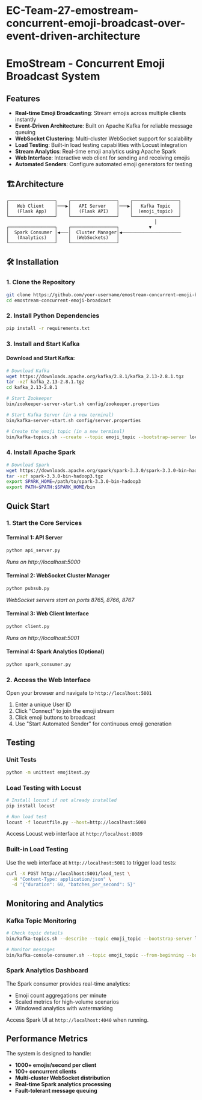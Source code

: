 # EC-Team-27-emostream-concurrent-emoji-broadcast-over-event-driven-architecture

# EmoStream - Concurrent Emoji Broadcast System

## Features

- **Real-time Emoji Broadcasting**: Stream emojis across multiple clients instantly
- **Event-Driven Architecture**: Built on Apache Kafka for reliable message queuing
- **WebSocket Clustering**: Multi-cluster WebSocket support for scalability
- **Load Testing**: Built-in load testing capabilities with Locust integration
- **Stream Analytics**: Real-time emoji analytics using Apache Spark
- **Web Interface**: Interactive web client for sending and receiving emojis
- **Automated Senders**: Configure automated emoji generators for testing

## 🏗Architecture

```
┌─────────────────┐    ┌─────────────────┐    ┌─────────────────┐
│   Web Client    │───▶│   API Server    │───▶│   Kafka Topic   │
│   (Flask App)   │    │   (Flask API)   │    │  (emoji_topic)  │
└─────────────────┘    └─────────────────┘    └─────────────────┘
                                                       │
┌─────────────────┐    ┌─────────────────┐           ▼
│  Spark Consumer │◀───│  Cluster Manager│◀──────────────────────
│   (Analytics)   │    │  (WebSockets)   │
└─────────────────┘    └─────────────────┘
```

## 🛠 Installation

### 1. Clone the Repository
```bash
git clone https://github.com/your-username/emostream-concurrent-emoji-broadcast.git
cd emostream-concurrent-emoji-broadcast
```

### 2. Install Python Dependencies
```bash
pip install -r requirements.txt
```

### 3. Install and Start Kafka

#### Download and Start Kafka:
```bash
# Download Kafka
wget https://downloads.apache.org/kafka/2.8.1/kafka_2.13-2.8.1.tgz
tar -xzf kafka_2.13-2.8.1.tgz
cd kafka_2.13-2.8.1

# Start Zookeeper
bin/zookeeper-server-start.sh config/zookeeper.properties

# Start Kafka Server (in a new terminal)
bin/kafka-server-start.sh config/server.properties

# Create the emoji topic (in a new terminal)
bin/kafka-topics.sh --create --topic emoji_topic --bootstrap-server localhost:9092 --partitions 3 --replication-factor 1
```

### 4. Install Apache Spark
```bash
# Download Spark
wget https://downloads.apache.org/spark/spark-3.3.0/spark-3.3.0-bin-hadoop3.tgz
tar -xzf spark-3.3.0-bin-hadoop3.tgz
export SPARK_HOME=/path/to/spark-3.3.0-bin-hadoop3
export PATH=$PATH:$SPARK_HOME/bin
```

##  Quick Start

### 1. Start the Core Services

#### Terminal 1: API Server
```bash
python api_server.py
```
*Runs on http://localhost:5000*

#### Terminal 2: WebSocket Cluster Manager
```bash
python pubsub.py
```
*WebSocket servers start on ports 8765, 8766, 8767*

#### Terminal 3: Web Client Interface
```bash
python client.py
```
*Runs on http://localhost:5001*

#### Terminal 4: Spark Analytics (Optional)
```bash
python spark_consumer.py
```

### 2. Access the Web Interface

Open your browser and navigate to `http://localhost:5001`

1. Enter a unique User ID
2. Click "Connect" to join the emoji stream
3. Click emoji buttons to broadcast
4. Use "Start Automated Sender" for continuous emoji generation

##  Testing

### Unit Tests
```bash
python -m unittest emojitest.py
```

### Load Testing with Locust
```bash
# Install locust if not already installed
pip install locust

# Run load test
locust -f locustfile.py --host=http://localhost:5000
```

Access Locust web interface at `http://localhost:8089`

### Built-in Load Testing
Use the web interface at `http://localhost:5001` to trigger load tests:
```bash
curl -X POST http://localhost:5001/load_test \
  -H "Content-Type: application/json" \
  -d '{"duration": 60, "batches_per_second": 5}'
```

##  Monitoring and Analytics

### Kafka Topic Monitoring
```bash
# Check topic details
bin/kafka-topics.sh --describe --topic emoji_topic --bootstrap-server localhost:9092

# Monitor messages
bin/kafka-console-consumer.sh --topic emoji_topic --from-beginning --bootstrap-server localhost:9092
```

### Spark Analytics Dashboard
The Spark consumer provides real-time analytics:
- Emoji count aggregations per minute
- Scaled metrics for high-volume scenarios
- Windowed analytics with watermarking

Access Spark UI at `http://localhost:4040` when running.


## Performance Metrics

The system is designed to handle:
- **1000+ emojis/second per client**
- **100+ concurrent clients**
- **Multi-cluster WebSocket distribution**
- **Real-time Spark analytics processing**
- **Fault-tolerant message queuing**
